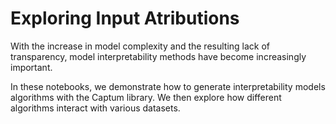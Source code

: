 # Exploring Input Atributions

With the increase in model complexity and the resulting lack of transparency, model interpretability methods have become increasingly important.

In these notebooks, we demonstrate how to generate interpretability models algorithms with the Captum library. We then explore how different algorithms interact with various datasets.
